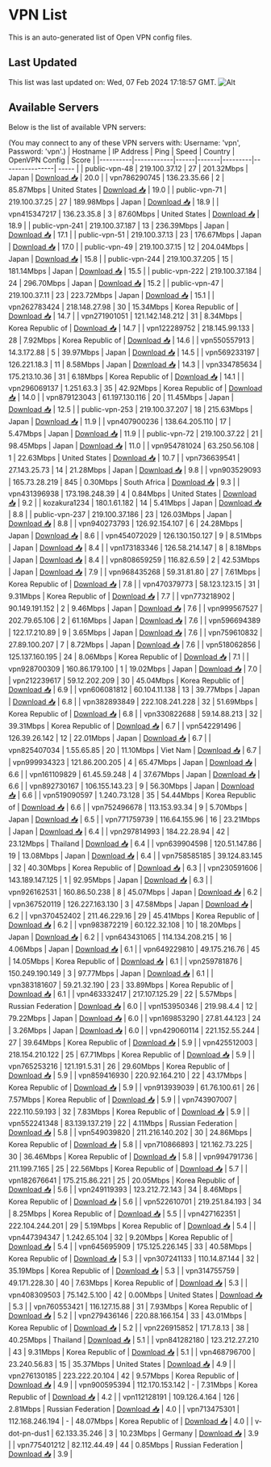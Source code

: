 # VPN List

This is an auto-generated list of Open VPN config files.

## Last Updated

This list was last updated on: Wed, 07 Feb 2024 17:18:57 GMT.
![Alt](https://repobeats.axiom.co/api/embed/186b98318ef1479477931607c1ad7d823f12451f.svg "Repobeats analytics image")

## Available Servers

Below is the list of available VPN servers:

(You may connect to any of these VPN servers with: Username: 'vpn', Password: 'vpn'.)
| Hostname | IP Address | Ping | Speed | Country | OpenVPN Config | Score |
|----------|------------|------|-------|---------|----------------| ----- |
| public-vpn-48 | 219.100.37.12 | 27 | 201.32Mbps | Japan | [Download 📥](./configs/server_0_JP.ovpn) | 20.0 |
| vpn786290745 | 136.23.35.66 | 2 | 85.87Mbps | United States | [Download 📥](./configs/server_1_US.ovpn) | 19.0 |
| public-vpn-71 | 219.100.37.25 | 27 | 189.98Mbps | Japan | [Download 📥](./configs/server_2_JP.ovpn) | 18.9 |
| vpn415347217 | 136.23.35.8 | 3 | 87.60Mbps | United States | [Download 📥](./configs/server_3_US.ovpn) | 18.9 |
| public-vpn-241 | 219.100.37.187 | 13 | 236.39Mbps | Japan | [Download 📥](./configs/server_4_JP.ovpn) | 17.1 |
| public-vpn-51 | 219.100.37.13 | 23 | 176.67Mbps | Japan | [Download 📥](./configs/server_5_JP.ovpn) | 17.0 |
| public-vpn-49 | 219.100.37.15 | 12 | 204.04Mbps | Japan | [Download 📥](./configs/server_6_JP.ovpn) | 15.8 |
| public-vpn-244 | 219.100.37.205 | 15 | 181.14Mbps | Japan | [Download 📥](./configs/server_7_JP.ovpn) | 15.5 |
| public-vpn-222 | 219.100.37.184 | 24 | 296.70Mbps | Japan | [Download 📥](./configs/server_8_JP.ovpn) | 15.2 |
| public-vpn-47 | 219.100.37.11 | 23 | 223.72Mbps | Japan | [Download 📥](./configs/server_9_JP.ovpn) | 15.1 |
| vpn262783424 | 218.148.27.98 | 30 | 15.34Mbps | Korea Republic of | [Download 📥](./configs/server_10_KR.ovpn) | 14.7 |
| vpn271901051 | 121.142.148.212 | 31 | 8.34Mbps | Korea Republic of | [Download 📥](./configs/server_11_KR.ovpn) | 14.7 |
| vpn122289752 | 218.145.99.133 | 28 | 7.92Mbps | Korea Republic of | [Download 📥](./configs/server_12_KR.ovpn) | 14.6 |
| vpn550557913 | 14.3.172.88 | 5 | 39.97Mbps | Japan | [Download 📥](./configs/server_13_JP.ovpn) | 14.5 |
| vpn569233197 | 126.221.18.3 | 11 | 8.58Mbps | Japan | [Download 📥](./configs/server_14_JP.ovpn) | 14.3 |
| vpn334785634 | 175.213.10.36 | 31 | 6.18Mbps | Korea Republic of | [Download 📥](./configs/server_15_KR.ovpn) | 14.1 |
| vpn296069137 | 1.251.63.3 | 35 | 42.92Mbps | Korea Republic of | [Download 📥](./configs/server_16_KR.ovpn) | 14.0 |
| vpn879123043 | 61.197.130.116 | 20 | 11.45Mbps | Japan | [Download 📥](./configs/server_17_JP.ovpn) | 12.5 |
| public-vpn-253 | 219.100.37.207 | 18 | 215.63Mbps | Japan | [Download 📥](./configs/server_18_JP.ovpn) | 11.9 |
| vpn407900236 | 138.64.205.110 | 17 | 5.47Mbps | Japan | [Download 📥](./configs/server_19_JP.ovpn) | 11.9 |
| public-vpn-72 | 219.100.37.22 | 21 | 98.45Mbps | Japan | [Download 📥](./configs/server_20_JP.ovpn) | 11.0 |
| vpn954781024 | 63.250.56.108 | 1 | 22.63Mbps | United States | [Download 📥](./configs/server_21_US.ovpn) | 10.7 |
| vpn736639541 | 27.143.25.73 | 14 | 21.28Mbps | Japan | [Download 📥](./configs/server_22_JP.ovpn) | 9.8 |
| vpn903529093 | 165.73.28.219 | 845 | 0.30Mbps | South Africa | [Download 📥](./configs/server_23_ZA.ovpn) | 9.3 |
| vpn431396938 | 173.198.248.39 | 4 | 0.84Mbps | United States | [Download 📥](./configs/server_24_US.ovpn) | 9.2 |
| kozakura1234 | 180.1.61.182 | 14 | 5.41Mbps | Japan | [Download 📥](./configs/server_25_JP.ovpn) | 8.8 |
| public-vpn-237 | 219.100.37.186 | 23 | 126.03Mbps | Japan | [Download 📥](./configs/server_26_JP.ovpn) | 8.8 |
| vpn940273793 | 126.92.154.107 | 6 | 24.28Mbps | Japan | [Download 📥](./configs/server_27_JP.ovpn) | 8.6 |
| vpn454072029 | 126.130.150.127 | 9 | 8.51Mbps | Japan | [Download 📥](./configs/server_28_JP.ovpn) | 8.4 |
| vpn173183346 | 126.58.214.147 | 8 | 8.18Mbps | Japan | [Download 📥](./configs/server_29_JP.ovpn) | 8.4 |
| vpn808659259 | 116.82.6.59 | 2 | 42.53Mbps | Japan | [Download 📥](./configs/server_30_JP.ovpn) | 7.9 |
| vpn968435268 | 59.31.81.80 | 27 | 7.61Mbps | Korea Republic of | [Download 📥](./configs/server_31_KR.ovpn) | 7.8 |
| vpn470379773 | 58.123.123.15 | 31 | 9.31Mbps | Korea Republic of | [Download 📥](./configs/server_32_KR.ovpn) | 7.7 |
| vpn773218902 | 90.149.191.152 | 2 | 9.46Mbps | Japan | [Download 📥](./configs/server_33_JP.ovpn) | 7.6 |
| vpn999567527 | 202.79.65.106 | 2 | 61.16Mbps | Japan | [Download 📥](./configs/server_34_JP.ovpn) | 7.6 |
| vpn596694389 | 122.17.210.89 | 9 | 3.65Mbps | Japan | [Download 📥](./configs/server_35_JP.ovpn) | 7.6 |
| vpn759610832 | 27.89.100.207 | 7 | 8.72Mbps | Japan | [Download 📥](./configs/server_36_JP.ovpn) | 7.6 |
| vpn518062856 | 125.137.160.195 | 24 | 8.06Mbps | Korea Republic of | [Download 📥](./configs/server_37_KR.ovpn) | 7.1 |
| vpn928700309 | 160.86.179.100 | 1 | 19.02Mbps | Japan | [Download 📥](./configs/server_38_JP.ovpn) | 7.0 |
| vpn212239617 | 59.12.202.209 | 30 | 45.04Mbps | Korea Republic of | [Download 📥](./configs/server_39_KR.ovpn) | 6.9 |
| vpn606081812 | 60.104.11.138 | 13 | 39.77Mbps | Japan | [Download 📥](./configs/server_40_JP.ovpn) | 6.8 |
| vpn382893849 | 222.108.241.228 | 32 | 51.69Mbps | Korea Republic of | [Download 📥](./configs/server_41_KR.ovpn) | 6.8 |
| vpn330822688 | 59.14.88.213 | 32 | 39.31Mbps | Korea Republic of | [Download 📥](./configs/server_42_KR.ovpn) | 6.7 |
| vpn542291496 | 126.39.26.142 | 12 | 22.01Mbps | Japan | [Download 📥](./configs/server_43_JP.ovpn) | 6.7 |
| vpn825407034 | 1.55.65.85 | 20 | 11.10Mbps | Viet Nam | [Download 📥](./configs/server_44_VN.ovpn) | 6.7 |
| vpn999934323 | 121.86.200.205 | 4 | 65.47Mbps | Japan | [Download 📥](./configs/server_45_JP.ovpn) | 6.6 |
| vpn161109829 | 61.45.59.248 | 4 | 37.67Mbps | Japan | [Download 📥](./configs/server_46_JP.ovpn) | 6.6 |
| vpn892730167 | 106.155.143.23 | 9 | 56.30Mbps | Japan | [Download 📥](./configs/server_47_JP.ovpn) | 6.6 |
| vpn519090597 | 1.240.73.128 | 35 | 54.44Mbps | Korea Republic of | [Download 📥](./configs/server_48_KR.ovpn) | 6.6 |
| vpn752496678 | 113.153.93.34 | 9 | 5.70Mbps | Japan | [Download 📥](./configs/server_49_JP.ovpn) | 6.5 |
| vpn771759739 | 116.64.155.96 | 16 | 23.21Mbps | Japan | [Download 📥](./configs/server_50_JP.ovpn) | 6.4 |
| vpn297814993 | 184.22.28.94 | 42 | 23.12Mbps | Thailand | [Download 📥](./configs/server_51_TH.ovpn) | 6.4 |
| vpn639904598 | 120.51.147.86 | 19 | 13.08Mbps | Japan | [Download 📥](./configs/server_52_JP.ovpn) | 6.4 |
| vpn758585185 | 39.124.83.145 | 32 | 40.30Mbps | Korea Republic of | [Download 📥](./configs/server_53_KR.ovpn) | 6.3 |
| vpn230591606 | 143.189.147.125 | 1 | 92.95Mbps | Japan | [Download 📥](./configs/server_54_JP.ovpn) | 6.3 |
| vpn926162531 | 160.86.50.238 | 8 | 45.07Mbps | Japan | [Download 📥](./configs/server_55_JP.ovpn) | 6.2 |
| vpn367520119 | 126.227.163.130 | 3 | 47.58Mbps | Japan | [Download 📥](./configs/server_56_JP.ovpn) | 6.2 |
| vpn370452402 | 211.46.229.16 | 29 | 45.41Mbps | Korea Republic of | [Download 📥](./configs/server_57_KR.ovpn) | 6.2 |
| vpn983872219 | 60.122.32.108 | 10 | 18.20Mbps | Japan | [Download 📥](./configs/server_58_JP.ovpn) | 6.2 |
| vpn643431065 | 114.134.208.215 | 16 | 4.06Mbps | Japan | [Download 📥](./configs/server_59_JP.ovpn) | 6.1 |
| vpn649229810 | 49.175.216.76 | 45 | 14.05Mbps | Korea Republic of | [Download 📥](./configs/server_60_KR.ovpn) | 6.1 |
| vpn259781876 | 150.249.190.149 | 3 | 97.77Mbps | Japan | [Download 📥](./configs/server_61_JP.ovpn) | 6.1 |
| vpn383181607 | 59.21.32.190 | 23 | 33.89Mbps | Korea Republic of | [Download 📥](./configs/server_62_KR.ovpn) | 6.1 |
| vpn463332417 | 217.107.125.29 | 22 | 5.57Mbps | Russian Federation | [Download 📥](./configs/server_63_RU.ovpn) | 6.0 |
| vpn153950346 | 219.98.4.4 | 12 | 79.22Mbps | Japan | [Download 📥](./configs/server_64_JP.ovpn) | 6.0 |
| vpn169853290 | 27.81.44.123 | 24 | 3.26Mbps | Japan | [Download 📥](./configs/server_65_JP.ovpn) | 6.0 |
| vpn429060114 | 221.152.55.244 | 27 | 39.64Mbps | Korea Republic of | [Download 📥](./configs/server_66_KR.ovpn) | 5.9 |
| vpn425512003 | 218.154.210.122 | 25 | 67.71Mbps | Korea Republic of | [Download 📥](./configs/server_67_KR.ovpn) | 5.9 |
| vpn765253216 | 121.191.5.31 | 26 | 29.60Mbps | Korea Republic of | [Download 📥](./configs/server_68_KR.ovpn) | 5.9 |
| vpn859416930 | 220.92.164.210 | 22 | 43.17Mbps | Korea Republic of | [Download 📥](./configs/server_69_KR.ovpn) | 5.9 |
| vpn913939039 | 61.76.100.61 | 26 | 7.57Mbps | Korea Republic of | [Download 📥](./configs/server_70_KR.ovpn) | 5.9 |
| vpn743907007 | 222.110.59.193 | 32 | 7.83Mbps | Korea Republic of | [Download 📥](./configs/server_71_KR.ovpn) | 5.9 |
| vpn552241348 | 83.139.137.219 | 22 | 4.11Mbps | Russian Federation | [Download 📥](./configs/server_72_RU.ovpn) | 5.8 |
| vpn549039820 | 211.216.140.202 | 30 | 24.86Mbps | Korea Republic of | [Download 📥](./configs/server_73_KR.ovpn) | 5.8 |
| vpn710866893 | 121.162.73.225 | 30 | 36.46Mbps | Korea Republic of | [Download 📥](./configs/server_74_KR.ovpn) | 5.8 |
| vpn994791736 | 211.199.7.165 | 25 | 22.56Mbps | Korea Republic of | [Download 📥](./configs/server_75_KR.ovpn) | 5.7 |
| vpn182676641 | 175.215.86.221 | 25 | 20.05Mbps | Korea Republic of | [Download 📥](./configs/server_76_KR.ovpn) | 5.6 |
| vpn249119393 | 123.212.72.143 | 34 | 8.46Mbps | Korea Republic of | [Download 📥](./configs/server_77_KR.ovpn) | 5.6 |
| vpn522610701 | 219.251.84.193 | 34 | 8.25Mbps | Korea Republic of | [Download 📥](./configs/server_78_KR.ovpn) | 5.5 |
| vpn427162351 | 222.104.244.201 | 29 | 5.19Mbps | Korea Republic of | [Download 📥](./configs/server_79_KR.ovpn) | 5.4 |
| vpn447394347 | 1.242.65.104 | 32 | 9.20Mbps | Korea Republic of | [Download 📥](./configs/server_80_KR.ovpn) | 5.4 |
| vpn645695909 | 175.125.226.145 | 33 | 40.58Mbps | Korea Republic of | [Download 📥](./configs/server_81_KR.ovpn) | 5.3 |
| vpn307241133 | 110.14.87.144 | 32 | 35.19Mbps | Korea Republic of | [Download 📥](./configs/server_82_KR.ovpn) | 5.3 |
| vpn314755759 | 49.171.228.30 | 40 | 7.63Mbps | Korea Republic of | [Download 📥](./configs/server_83_KR.ovpn) | 5.3 |
| vpn408309503 | 75.142.5.100 | 42 | 0.00Mbps | United States | [Download 📥](./configs/server_84_US.ovpn) | 5.3 |
| vpn760553421 | 116.127.15.88 | 31 | 7.93Mbps | Korea Republic of | [Download 📥](./configs/server_85_KR.ovpn) | 5.2 |
| vpn279436146 | 220.88.166.154 | 33 | 43.01Mbps | Korea Republic of | [Download 📥](./configs/server_86_KR.ovpn) | 5.2 |
| vpn226915852 | 171.7.8.13 | 38 | 40.25Mbps | Thailand | [Download 📥](./configs/server_87_TH.ovpn) | 5.1 |
| vpn841282180 | 123.212.27.210 | 43 | 9.31Mbps | Korea Republic of | [Download 📥](./configs/server_88_KR.ovpn) | 5.1 |
| vpn468796700 | 23.240.56.83 | 15 | 35.37Mbps | United States | [Download 📥](./configs/server_89_US.ovpn) | 4.9 |
| vpn276130185 | 223.222.20.104 | 42 | 9.57Mbps | Korea Republic of | [Download 📥](./configs/server_90_KR.ovpn) | 4.9 |
| vpn900595394 | 112.170.153.142 | - | 7.31Mbps | Korea Republic of | [Download 📥](./configs/server_91_KR.ovpn) | 4.2 |
| vpn112128191 | 109.126.4.164 | 126 | 2.81Mbps | Russian Federation | [Download 📥](./configs/server_92_RU.ovpn) | 4.0 |
| vpn713475301 | 112.168.246.194 | - | 48.07Mbps | Korea Republic of | [Download 📥](./configs/server_93_KR.ovpn) | 4.0 |
| v-dot-pn-dus1 | 62.133.35.246 | 3 | 10.23Mbps | Germany | [Download 📥](./configs/server_94_DE.ovpn) | 3.9 |
| vpn775401212 | 82.112.44.49 | 44 | 0.85Mbps | Russian Federation | [Download 📥](./configs/server_95_RU.ovpn) | 3.9 |
